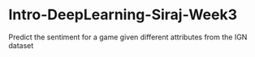 # Intro-DeepLearning-Siraj-Week3
Predict the sentiment for a game given different attributes from the IGN dataset
